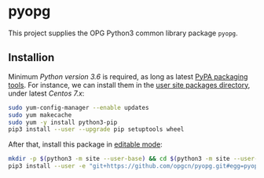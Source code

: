 # pyopg

This project supplies the OPG Python3 common library package `pyopg`.

## Installion

Minimum *Python version 3.6* is required, as long as latest [PyPA packaging tools](https://packaging.python.org/tutorials/installing-packages/). For instance, we can install them in the [user site packages directory](https://docs.python.org/zh-cn/3/installing/index.html#install-packages-just-for-the-current-user), under latest *Centos 7.x*:

```bash
sudo yum-config-manager --enable updates
sudo yum makecache
sudo yum -y install python3-pip
pip3 install --user --upgrade pip setuptools wheel
```

After that, install this package in [editable mode](https://pip.pypa.io/en/stable/reference/pip_install/#local-project-installs):
```bash
mkdir -p $(python3 -m site --user-base) && cd $(python3 -m site --user-base)
pip3 install --user -e "git+https://github.com/opgcn/pyopg.git#egg=pyopg"
```

